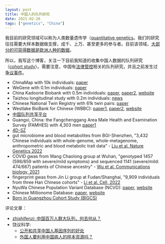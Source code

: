 ```yaml
---
layout: post
title: 中国人的队列研究
date: 2021-02-26
tags: ["genetics", "China"]
---
```


我目前的研究领域可以称为人类数量遗传学（[quantitative genetics](https://en.wikipedia.org/wiki/Quantitative_genetics)。我们的研究往往需要大样本数据做支撑，成千、上万、甚至更多的参与者。目前该领域，[大部分的可获得数据是欧洲人种的数据](https://www.nature.com/articles/s41588-020-0580-y)。

所以，我写这个博客，关注一下目前我知道的收集中国人数据的队列研究（[cohort study](https://en.wikipedia.org/wiki/Cohort_study)）。需要注意，中国有[法律管控](http://www.gov.cn/zhengce/content/2019-06/10/content_5398829.htm)相关的队列研究，并且之前发生过[争议事件](http://zhishifenzi.blog.caixin.com/archives/166138)。


- ChinaMap with 10k individuals: [paper](https://www.nature.com/articles/s41422-020-0322-9)
- WeGene with 0.1m individuals: [paper](https://www.biorxiv.org/content/10.1101/2020.07.03.166413v1)
- China Kadoorie Biobank with 0.5m individuals: [paper](https://academic.oup.com/ije/article/40/6/1652/799869), [paper2]((https://www.medrxiv.org/content/10.1101/2022.05.02.22274487v1)), [website](https://www.ckbiobank.org/)
- Taizhou longitudinal study with 0.2m individuals: [news](https://hupi.fudan.edu.cn/content.jsp?urltype=news.NewsContentUrl&wbtreeid=1041&wbnewsid=1577)
- Chinese National Twin Registry with 61k twin pairs: [paper](https://onlinelibrary.wiley.com/doi/full/10.1111/joim.12926)
- Westlake BioBank for Chinese (WBBC): [paper1](https://www.biorxiv.org/content/10.1101/2021.02.06.430086v1), [paper2](https://www.medrxiv.org/content/10.1101/2020.12.16.20248291v1), [website](https://wbbc.westlake.edu.cn/index.html)
- [中国队列共享平台](http://chinacohort.bjmu.edu.cn/)
- Guangxi, China: the Fangchenggang Area Male Health and Examination Survey (FAMHES) with 4,303 men [paper1](https://link.springer.com/article/10.1007/s43657-021-00023-0)
- [4D-SZ](https://www.sciencedirect.com/science/article/pii/S2590097821000070)
- gut microbiome and blood metabolites from BGI-Shenzhen, "3,432 Chinese individuals with whole-genome, whole-metagenome, anthropometric and blood metabolic trait data" - [Liu et al. Nature Genetics 2022](https://www.nature.com/articles/s41588-021-00968-y)
- COVID gwas from Wang Chaolong group at Wuhan, "genotyped 1457 (598/859 with severe/mild symptoms) and sequenced 1141 (severe/mild: 474/667) patients of Chinese ancestry" - [Wu et al. Communications biology, 2021](https://www.nature.com/articles/s42003-021-02549-5)
- fingerprint gwas from Jin Li group at Fudan/Shanghai, "9,909 individuals from three Han Chinese cohorts" - [Li et al. Cell, 2022](https://doi.org/10.1016/j.cell.2021.12.008)
- NyuWa Chinese Population Variant Database (NCVD): [paper](https://www.sciencedirect.com/science/article/pii/S2211124721014996?via%3Dihub), [website](http://bigdata.ibp.ac.cn/NyuWa_variants/index.phps)
- Chinese Millionome Database: [paper](https://academic.oup.com/nar/advance-article/doi/10.1093/nar/gkac638/6649379), [website](http://cmdb.bgi.com/cmdb/about)
- [Born in Guangzhou Cohort Study (BIGCS)](https://www.bigcs.com.cn/)

评论文章：

- [zhishifenzi: 中国百万人群大队列，何去何从？](http://zhishifenzi.com/news/multiple/12221.html)
- 饶议科学:
	- [公开和共享中国人基因序列的好处](https://mp.weixin.qq.com/s/ViCWdNba_ubZ3QmfbKGJRw)
	- [外国人要利用中国病人的样本资源吗？](https://mp.weixin.qq.com/s/S3AENlGdZTkPMxQmRRLk_A)